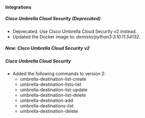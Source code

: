 #### Integrations

##### Cisco Umbrella Cloud Security (Deprecated)

- Deprecated. Use Cisco Umbrella Cloud Security v2 instead.
- Updated the Docker image to: *demisto/python3:3.10.11.54132*.

##### New: Cisco Umbrella Cloud Security v2


##### Cisco Umbrella Cloud Security
- Added the following commands to version 2:
  - umbrella-destination-list-create
  - umbrella-destination-lists-list
  - umbrella-destination-list-update
  - umbrella-destination-list-delete
  - umbrella-destination-add
  - umbrella-destinations-list
  - umbrella-destination-delete